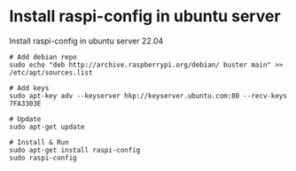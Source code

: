 # Install raspi-config in ubuntu server

Install raspi-config in ubuntu server 22.04



```
# Add debian repo
sudo echo "deb http://archive.raspberrypi.org/debian/ buster main" >> /etc/apt/sources.list

# Add keys
sudo apt-key adv --keyserver hkp://keyserver.ubuntu.com:80 --recv-keys 7FA3303E

# Update
sudo apt-get update

# Install & Run
sudo apt-get install raspi-config
sudo raspi-config
```

